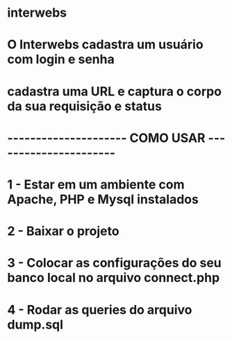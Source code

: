 # interwebs

# O Interwebs cadastra um usuário com login e senha
# cadastra uma URL e captura o corpo da sua requisição e status
#
# --------------------- COMO USAR ----------------------
# 1 - Estar em um ambiente com Apache, PHP e Mysql instalados
# 2 - Baixar o projeto
# 3 - Colocar as configurações do seu banco local no arquivo connect.php
# 4 - Rodar as queries do arquivo dump.sql
